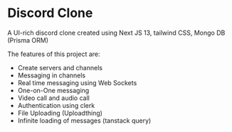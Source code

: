 # Discord Clone

A UI-rich discord clone created using Next JS 13, tailwind CSS, Mongo DB (Prisma ORM)

The features of this project are:
  - Create servers and channels
  - Messaging in channels
  - Real time messaging using Web Sockets
  - One-on-One messaging
  - Video call and audio call
  - Authentication using clerk
  - File Uploading (Uploadthing)
  - Infinite loading of messages (tanstack query)

